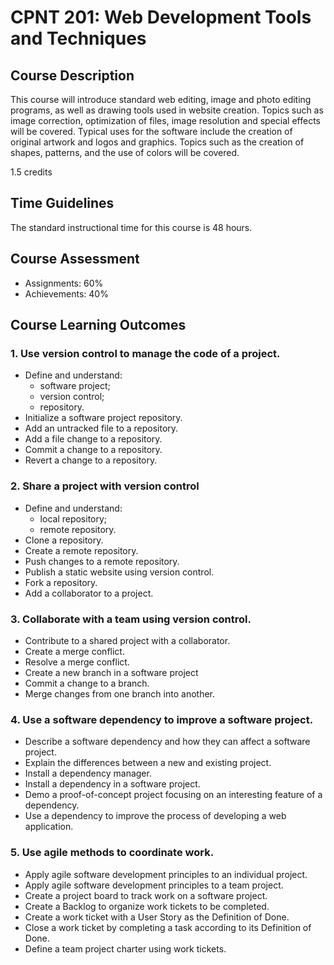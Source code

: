 # CPNT 201: Web Development Tools and Techniques 
## Course Description
This course will introduce standard web editing, image and photo editing programs, as well as drawing tools used in website creation. Topics such as image correction, optimization of files, image resolution and special effects will be covered. Typical uses for the software include the creation of original artwork and logos and graphics. Topics such as the creation of shapes, patterns, and the use of colors will be covered.

1.5 credits

## Time Guidelines
The standard instructional time for this course is 48 hours.

## Course Assessment
- Assignments: 60%
- Achievements: 40%

## Course Learning Outcomes
### 1. Use version control to manage the code of a project.
- Define and understand:
    - software project;
    - version control;
    - repository.
- Initialize a software project repository.
- Add an untracked file to a repository.
- Add a file change to a repository.
- Commit a change to a repository.
- Revert a change to a repository.

### 2. Share a project with version control
- Define and understand:
    - local repository;
    - remote repository.
- Clone a repository.
- Create a remote repository.
- Push changes to a remote repository.
- Publish a static website using version control.
- Fork a repository.
- Add a collaborator to a project.

### 3. Collaborate with a team using version control.
- Contribute to a shared project with a collaborator.
- Create a merge conflict.
- Resolve a merge conflict.
- Create a new branch in a software project
- Commit a change to a branch.
- Merge changes from one branch into another.

### 4. Use a software dependency to improve a software project.
- Describe a software dependency and how they can affect a software project.
- Explain the differences between a new and existing project.
- Install a dependency manager.
- Install a dependency in a software project.
- Demo a proof-of-concept project focusing on an interesting feature of a dependency.
- Use a dependency to improve the process of developing a web application.

### 5. Use agile methods to coordinate work.
- Apply agile software development principles to an individual project. 
- Apply agile software development principles to a team project. 
- Create a project board to track work on a software project.
- Create a Backlog to organize work tickets to be completed.
- Create a work ticket with a User Story as the Definition of Done.
- Close a work ticket by completing a task according to its Definition of Done.
- Define a team project charter using work tickets.